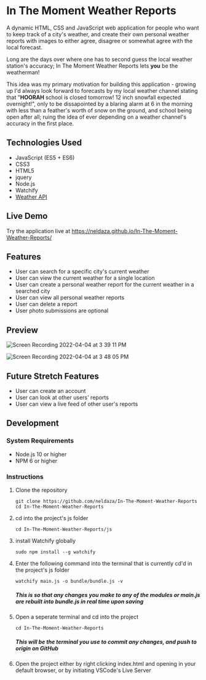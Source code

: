 # In The Moment Weather Reports

A dynamic HTML, CSS and JavaScript web application for people who want to keep track of a city's weather, and create their own personal weather reports with images to either agree, disagree or somewhat agree with the local forecast.  

Long are the days over where one has to second guess the local weather station's accuracy; In The Moment Weather Reports lets **you** be the weatherman!

This idea was my primary motivation for building this application - growing up I'd always look forward to forecasts by my local weather channel stating that "**HOORAH** school is closed tomorrow! 12 inch snowfall expected overnight!", only to be dissapointed by a blaring alarm at 6 in the morning with less than a feather's worth of snow on the ground, and school being open after all; ruing the idea of ever depending on a weather channel's accuracy in the first place.

## Technologies Used 

- JavaScript (ES5 + ES6)
- CSS3
- HTML5
- jquery
- Node.js
- Watchify
- [Weather API](https://www.weatherapi.com/docs/)


## Live Demo 

Try the application live at https://neldaza.github.io/In-The-Moment-Weather-Reports/

## Features

- User can search for a specific city's current weather
- User can view the current weather for a single location
- User can create a personal weather report for the current weather in a searched city 
- User can view all personal weather reports 
- User can delete a report 
- User photo submissions are optional

## Preview 
![Screen Recording 2022-04-04 at 3 39 11 PM](https://user-images.githubusercontent.com/88061673/161619903-3ca75f9f-1fae-4bf1-a31b-a4769f94748a.gif)

![Screen Recording 2022-04-04 at 3 48 05 PM](https://user-images.githubusercontent.com/88061673/161620985-1cab08cf-b2d3-462f-976c-37cc0fd61c55.gif)



## Future Stretch Features
- User can create an account 
- User can look at other users' reports
- User can view a live feed of other user's reports

## Development 

### System Requirements

- Node.js 10 or higher
- NPM 6 or higher

### Instructions 

1.  Clone the repository

    ```shell
    git clone https://github.com/neldaza/In-The-Moment-Weather-Reports
    cd In-The-Moment-Weather-Reports
    ```

2.  cd into the project's js folder
    ```
    cd In-The-Moment-Weather-Reports/js 
    ```

3.  install Watchify globally
    ```shell
    sudo npm install --g watchify
    ```

4.  Enter the following command into the terminal that is currently cd'd in the project's js folder
    ```
    watchify main.js -o bundle/bundle.js -v
    ```
    ##### **This is so that any changes you make to any of the modules or main.js are rebuilt into bundle.js in real time upon saving**


5. Open a seperate terminal and cd into the project
   ```
   cd In-The-Moment-Weather-Reports
   ```
   ##### **This will be the terminal you use to commit any changes, and push to origin on GitHub**


7. Open the project either by right clicking index.html and opening in your default browser, or by initiating VSCode's Live Server
